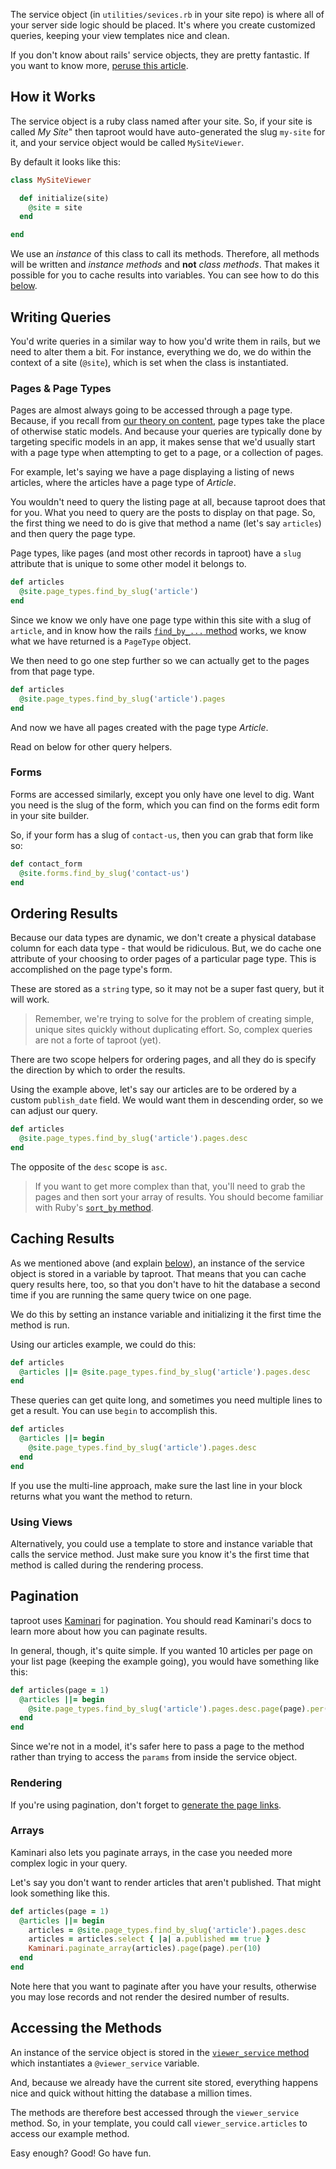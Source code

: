 The service object (in `utilities/sevices.rb` in your site repo) is where all of your server side logic should be placed. It's where you create customized queries, keeping your view templates nice and clean.

If you don't know about rails' service objects, they are pretty fantastic. If you want to know more, [peruse this article](http://brewhouse.io/blog/2014/04/30/gourmet-service-objects.html).

How it Works
----------------

The service object is a ruby class named after your site. So, if your site is called *My Site*" then taproot would have auto-generated the slug `my-site` for it, and your service object would be called `MySiteViewer`.

By default it looks like this:

```ruby
class MySiteViewer

  def initialize(site)
    @site = site
  end

end
```

We use an *instance* of this class to call its methods. Therefore, all methods will be written and *instance methods* and **not** *class methods*. That makes it possible for you to cache results into variables. You can see how to do this [below](#accessing-the-methods).

Writing Queries
----------------

You'd write queries in a similar way to how you'd write them in rails, but we need to alter them a bit. For instance, everything we do, we do within the context of a site (`@site`), which is set when the class is instantiated.

### Pages & Page Types

Pages are almost always going to be accessed through a page type. Because, if you recall from [our theory on content](/docs/building_content), page types take the place of otherwise static models. And because your queries are typically done by targeting specific models in an app, it makes sense that we'd usually start with a page type when attempting to get to a page, or a collection of pages.

For example, let's saying we have a page displaying a listing of news articles, where the articles have a page type of *Article*.

You wouldn't need to query the listing page at all, because taproot does that for you. What you need to query are the posts to display on that page. So, the first thing we need to do is give that method a name (let's say `articles`) and then query the page type.

Page types, like pages (and most other records in taproot) have a `slug` attribute that is unique to some other model it belongs to.

```ruby
def articles
  @site.page_types.find_by_slug('article')
end
```

Since we know we only have one page type within this site with a slug of `article`, and in know how the rails [`find_by_...` method](http://guides.rubyonrails.org/active_record_querying.html#find-by) works, we know what we have returned is a `PageType` object.

We then need to go one step further so we can actually get to the pages from that page type.

```ruby
def articles
  @site.page_types.find_by_slug('article').pages
end
```

And now we have all pages created with the page type *Article*.

Read on below for other query helpers.

### Forms

Forms are accessed similarly, except you only have one level to dig. Want you need is the slug of the form, which you can find on the forms edit form in your site builder.

So, if your form has a slug of `contact-us`, then you can grab that form like so:

```ruby
def contact_form
  @site.forms.find_by_slug('contact-us')
end
```

Ordering Results
----------------

Because our data types are dynamic, we don't create a physical database column for each data type - that would be ridiculous. But, we do cache one attribute of your choosing to order pages of a particular page type. This is accomplished on the page type's form.

These are stored as a `string` type, so it may not be a super fast query, but it will work.

> Remember, we're trying to solve for the problem of creating simple, unique sites quickly without duplicating effort. So, complex queries are not a forte of taproot (yet).

There are two scope helpers for ordering pages, and all they do is specify the direction by which to order the results.

Using the example above, let's say our articles are to be ordered by a custom `publish_date` field. We would want them in descending order, so we can adjust our query.

```ruby
def articles
  @site.page_types.find_by_slug('article').pages.desc
end
```

The opposite of the `desc` scope is `asc`.

> If you want to get more complex than that, you'll need to grab the pages and then sort your array of results. You should become familiar with Ruby's [`sort_by` method](http://apidock.com/ruby/Enumerable/sort_by).

Caching Results
----------------

As we mentioned above (and explain [below](#accessing-the-methods)), an instance of the service object is stored in a variable by taproot. That means that you can cache query results here, too, so that you don't have to hit the database a second time if you are running the same query twice on one page.

We do this by setting an instance variable and initializing it the first time the method is run.

Using our articles example, we could do this:

```ruby
def articles
  @articles ||= @site.page_types.find_by_slug('article').pages.desc
end
```

These queries can get quite long, and sometimes you need multiple lines to get a result. You can use `begin` to accomplish this.

```ruby
def articles
  @articles ||= begin
    @site.page_types.find_by_slug('article').pages.desc
  end
end
```

If you use the multi-line approach, make sure the last line in your block returns what you want the method to return.

### Using Views

Alternatively, you could use a template to store and instance variable that calls the service method. Just make sure you know it's the first time that method is called during the rendering process.

Pagination
----------------

taproot uses [Kaminari](https://github.com/amatsuda/kaminari) for pagination. You should read Kaminari's docs to learn more about how you can paginate results.

In general, though, it's quite simple. If you wanted 10 articles per page on your list page (keeping the example going), you would have something like this:

```ruby
def articles(page = 1)
  @articles ||= begin
    @site.page_types.find_by_slug('article').pages.desc.page(page).per(10)
  end
end
```

Since we're not in a model, it's safer here to pass a page to the method rather than trying to access the `params` from inside the service object.

### Rendering

If you're using pagination, don't forget to [generate the page links](https://github.com/amatsuda/kaminari#views).

### Arrays

Kaminari also lets you paginate arrays, in the case you needed more complex logic in your query.

Let's say you don't want to render articles that aren't published. That might look something like this.

```ruby
def articles(page = 1)
  @articles ||= begin
    articles = @site.page_types.find_by_slug('article').pages.desc
    articles = articles.select { |a| a.published == true }
    Kaminari.paginate_array(articles).page(page).per(10)
  end
end
```

Note here that you want to paginate after you have your results, otherwise you may lose records and not render the desired number of results.

Accessing the Methods
----------------

An instance of the service object is stored in the [`viewer_service` method](https://github.com/rocktree/taproot/blob/master/app/helpers/viewer_helper.rb#L3-5) which instantiates a `@viewer_service` variable.

And, because we already have the current site stored, everything happens nice and quick without hitting the database a million times.

The methods are therefore best accessed through the `viewer_service` method. So, in your template, you could call `viewer_service.articles` to access our example method.

Easy enough? Good! Go have fun.
